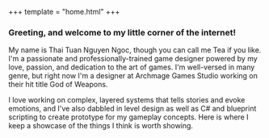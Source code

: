 +++
template = "home.html"
+++

### Greeting, and welcome to my little corner of the internet!
My name is Thai Tuan Nguyen Ngoc, though you can call me Tea if you like. I'm a passionate and professionally-trained game designer powered by my love, passion, and dedication to the art of games. I'm well-versed in many genre, but right now I'm a designer at Archmage Games Studio working on their hit title God of Weapons. 

I love working on complex, layered systems that tells stories and evoke emotions, and I've also dabbled in level design as well as C# and blueprint scripting to create prototype for my gameplay concepts. Here is where I keep a showcase of the things I think is worth showing. 
